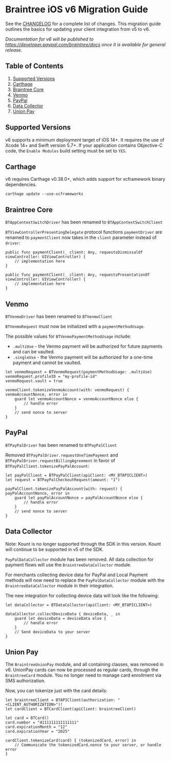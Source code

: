 # Braintree iOS v6 Migration Guide

See the [CHANGELOG](/CHANGELOG.md) for a complete list of changes. This migration guide outlines the basics for updating your client integration from v5 to v6.

_Documentation for v6 will be published to https://developer.paypal.com/braintree/docs once it is available for general release._

## Table of Contents

1. [Supported Versions](#supported-versions)
2. [Carthage](#carthage)
3. [Braintree Core](#braintree-core)
4. [Venmo](#venmo)
5. [PayPal](#paypal)
6. [Data Collector](#data-collector)
7. [Union Pay](#union-pay)

## Supported Versions

v6 supports a minimum deployment target of iOS 14+. It requires the use of Xcode 14+ and Swift version 5.7+. If your application contains Objective-C code, the `Enable Modules` build setting must be set to `YES`.

## Carthage

v6 requires Carthage v0.38.0+, which adds support for xcframework binary dependencies.

```
carthage update --use-xcframeworks
```

## Braintree Core
`BTAppContextSwitchDriver` has been renamed to `BTAppContextSwitchClient`

`BTViewControllerPresentingDelegate` protocol functions `paymentDriver` are renamed to `paymentClient` now takes in the `client` parameter instead of `driver`:
```
public func paymentClient(_ client: Any, requestsDismissalOf viewController: UIViewController) {
    // implementation here
}

public func paymentClient(_ client: Any, requestsPresentationOf viewController: UIViewController) {
    // implementation here
}
```

## Venmo
`BTVenmoDriver` has been renamed to `BTVenmoClient`

`BTVenmoRequest` must now be initialized with a `paymentMethodUsage`. 

The possible values for `BTVenmoPaymentMethodUsage` include:
* `.multiUse` - the Venmo payment will be authorized for future payments and can be vaulted.
* `.singleUse` - the Venmo payment will be authorized for a one-time payment and cannot be vaulted.

```
let venmoRequest = BTVenmoRequest(paymentMethodUsage: .multiUse)
venmoRequest.profileID = "my-profile-id"
venmoRequest.vault = true

venmoClient.tokenizeVenmoAccount(with: venmoRequest) { venmoAccountNonce, error in
    guard let venmoAccountNonce = venmoAccountNonce else {
        // handle error
    }
    // send nonce to server
}
```

## PayPal
`BTPayPalDriver` has been renamed to `BTPayPalClient`

Removed `BTPayPalDriver.requestOneTimePayment` and `BTPayPalDriver.requestBillingAgreement` in favor of `BTPayPalClient.tokenizePayPalAccount`:
```
let payPalClient = BTPayPalClient(apiClient: <MY_BTAPICLIENT>)
let request = BTPayPalCheckoutRequest(amount: "1")

payPalClient.tokenizePayPalAccount(with: request) { payPalAccountNonce, error in
    guard let payPalAccountNonce = payPalAccountNonce else {
        // handle error
    }
    // send nonce to server
}
```

## Data Collector
Note: Kount is no longer supported through the SDK in this version. Kount will continue to be supported in v5 of the SDK.

`PayPalDataCollector` module has been removed. All data collection for payment flows will use the `BraintreeDataCollector` module.

For merchants collecting device data for PayPal and Local Payment methods will now need to replace the `PayPalDataCollector` module with the `BraintreeDataCollector` module in their integration.

The new integration for collecting device data will look like the following:
```
let dataCollector = BTDataCollector(apiClient: <MY_BTAPICLIENT>)

dataCollector.collectDeviceData { deviceData, _ in
    guard let deviceData = deviceData else {
        // handle error
    }
    // Send deviceData to your server
}
```

## Union Pay
The `BraintreeUnionPay` module, and all containing classes, was removed in v6. UnionPay cards can now be processed as regular cards, through the `BraintreeCard` module. You no longer need to manage card enrollment via SMS authorization. 

Now, you can tokenize just with the card details:

```
let braintreeClient = BTAPIClient(authorization: "<CLIENT_AUTHORIZATION>")!
let cardClient = BTCardClient(apiClient: braintreeClient)

let card = BTCard()
card.number = "4111111111111111"
card.expirationMonth = "12"
card.expirationYear = "2025"

cardClient.tokenizeCard(card) { (tokenizedCard, error) in
    // Communicate the tokenizedCard.nonce to your server, or handle error
}
```